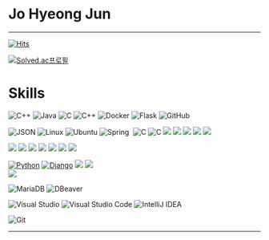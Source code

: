 # Jo Hyeong Jun
---
[![Hits](https://hits.seeyoufarm.com/api/count/incr/badge.svg?url=https%3A%2F%2Fgithub.com%2FJxun-h%2FProblem-Solving&count_bg=%23CE2525&title_bg=%23555555&icon=apple.svg&icon_color=%23E7E7E7&title=Today&edge_flat=true)](https://hits.seeyoufarm.com)


[![Solved.ac프로필](http://mazassumnida.wtf/api/v2/generate_badge?boj=hunnam5220)](https://solved.ac/hunnam5220)

# Skills
  ![C++](https://img.shields.io/badge/C++-blue.svg?&style=for-the-badge&logo=c%2B%2B&logoColor=white)
  ![Java](https://img.shields.io/badge/Java-3766AB?style=flat-square&logo=Java&logoColor=white)
  ![C]()
  ![C++]()
  ![Docker]()
  ![Flask]()
  ![GitHub]()

  ![JSON]()
  ![Linux]()
  ![Ubuntu]()
  ![Spring]()
  ![]()
  ![C]()
  ![C]()
<img src="https://img.shields.io/badge/C-A8B9CC?style=flat-square&logo=C&logoColor=white"/>
<img src="https://img.shields.io/badge/C++-00599C?style=flat-square&logo=C%2B%2B&logoColor=white"/>
<img src="https://img.shields.io/badge/Docker-2496ED?style=flat-square&logo=Docker&logoColor=white"/>
<img src="https://img.shields.io/badge/Flask-000000?style=flat-square&logo=flask&logoColor=white"/>
<img src="https://img.shields.io/badge/GitHub-181717?style=flat-square&logo=GitHub&logoColor=white"/>

<img src="https://img.shields.io/badge/JSON-000000?style=flat-square&logo=json&logoColor=white"/>
<img src="https://img.shields.io/badge/Linux-FCC624?style=flat-square&logo=linux&logoColor=black"/>
<img src="https://img.shields.io/badge/Ubuntu-E95420?style=flat-square&logo=Ubuntu&logoColor=white"/>
<img src="https://img.shields.io/badge/Spring-6DB33F?style=flat-square&logo=Spring&logoColor=white"/>
<img src="https://img.shields.io/badge/SpringBoot-6DB33F?style=flat-square&logo=Spring&logoColor=white"/>
<img src="https://img.shields.io/badge/Postman-FF6C37?style=flat-square&logo=Postman&logoColor=white"/>
<img src="https://img.shields.io/badge/PyCharm-000000?style=flat-square&logo=PyCharm&logoColor=white"/>


  [![Python](https://img.shields.io/badge/-Python-F9DC3E.svg?logo=python&style=flat)](https://www.python.org/)
  [![Django](https://img.shields.io/badge/-Django-092E20.svg?logo=django&style=flat)](https://www.djangoproject.com/)
  <img src="https://img.shields.io/badge/Amazon AWS-232F3E?style=flat-square&logo=amazonaws&logoColor=white"/>
  <img src="https://img.shields.io/badge/Apache Tomcat-F8DC75?style=flat-square&logo=apachetomcat&logoColor=black"/>  
  <img src="https://img.shields.io/badge/Atom-66595C?style=flat-square&logo=Atom&logoColor=white"/>
  
  ![MariaDB](https://img.shields.io/badge/MariaDB-003545.svg?&style=for-the-badge&logo=MariaDB&logoColor=white)
  ![DBeaver](https://img.shields.io/badge/DBeaver-2A2A2A.svg?&style=for-the-badge&logo=DBeaver&logoColor=white)
  
  ![Visual Studio](https://img.shields.io/badge/Visual%20Studio-5C2D91.svg?&style=for-the-badge&logo=Visual%20Studio&logoColor=white)
  ![Visual Studio Code](http://img.shields.io/badge/Visual%20Studio%20Code-007ACC.svg?&style=for-the-badge&logo=Visual%20Studio%20Code&logoColor=white)
  ![IntelliJ IDEA](https://img.shields.io/badge/Intellij%20IDEA-000000.svg?&style=for-the-badge&logo=IntelliJ%20IDEA&logoColor=white)
  
  ![Git](http://img.shields.io/badge/Git-F05032.svg?style=for-the-badge&logo=Git&logoColor=white)

---

<!--   [![Top Langs](https://github-readme-stats.vercel.app/api/top-langs/?username=HyunSik-log&layout=compact)](https://github.com/HyunSik-log/github-readme-stats)
 -->
  <!--
  **HyunSik-log/HyunSik-log** is a ✨ _special_ ✨ repository because its `README.md` (this file) appears on your GitHub profile.

  Here are some ideas to get you started:

  - 🔭 I’m currently working on in Ta
  - 🌱 I’m currently learning ...
  - 👯 I’m looking to collaborate on ...
  - 🤔 I’m looking for help with ...
  - 💬 Ask me about ...
  - 📫 How to reach me: ...
  - 😄 Pronouns: ...
  - ⚡ Fun fact: ...
  -->
